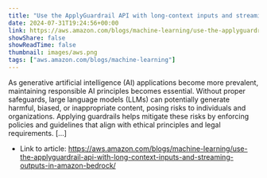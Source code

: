 ```yaml
---
title: "Use the ApplyGuardrail API with long-context inputs and streaming outputs in Amazon Bedrock"
date: 2024-07-31T19:24:56+00:00
link: https://aws.amazon.com/blogs/machine-learning/use-the-applyguardrail-api-with-long-context-inputs-and-streaming-outputs-in-amazon-bedrock/
showShare: false
showReadTime: false
thumbnail: images/aws.png
tags: ["aws.amazon.com/blogs/machine-learning"]
---
```

As generative artificial intelligence (AI) applications become more prevalent, maintaining responsible AI principles becomes essential. Without proper safeguards, large language models (LLMs) can potentially generate harmful, biased, or inappropriate content, posing risks to individuals and organizations. Applying guardrails helps mitigate these risks by enforcing policies and guidelines that align with ethical principles and legal requirements. […]

- Link to article: https://aws.amazon.com/blogs/machine-learning/use-the-applyguardrail-api-with-long-context-inputs-and-streaming-outputs-in-amazon-bedrock/